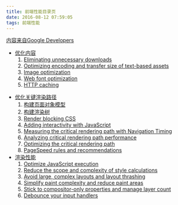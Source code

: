 ```yaml
---
title: 前端性能目录页
date: 2016-08-12 07:59:05
tags: 前端性能
---
```


[内容来自Google Developers](https://developers.google.com/web/fundamentals/performance/optimizing-content-efficiency/?hl=en)

* [优化内容](https://developers.google.com/web/fundamentals/performance/optimizing-content-efficiency/?hl=en)
    1. [Eliminating unnecessary downloads]()
    2. [Optimizing encoding and transfer size of text-based assets]()
    3. [Image optimization]()
    4. [Web font optimization]()
    5. [HTTP caching]()
- [优化关键渲染路径](http://xiuhonglee.github.io/2016/08/09/Critical-rendering-path/)
    1. [构建页面对象模型](http://xiuhonglee.github.io/2016/08/09/Constructing-the-Object-model/)
    2. [构建渲染树](http://xiuhonglee.github.io/2016/08/11/Render-tree/)
    3. [Render blocking CSS](http://xiuhonglee.github.io/2016/08/22/render-blocking-css/)
    4. [Adding interactivity with JavaScript]()
    5. [Measuring the critical rendering path with Navigation Timing]()
    6. [Analyzing critical rendering path performance]()
    7. [Optimizing the critical rendering path]()
    8. [PageSpeed rules and recommendations]()
- [渲染性能]()
    1. [Optimize JavaScript execution]()
    2. [Reduce the scope and complexity of style calculations]()
    3. [Avoid large, complex layouts and layout thrashing]()
    4. [Simplify paint complexity and reduce paint areas]()
    5. [Stick to compositor-only properties and manage layer count]()
    6. [Debounce your input handlers]()
